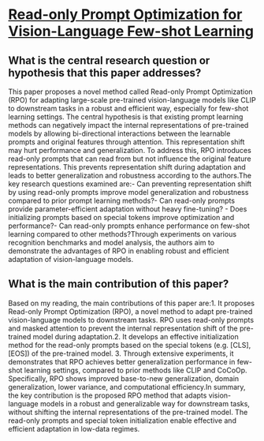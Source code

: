 # [Read-only Prompt Optimization for Vision-Language Few-shot Learning](https://arxiv.org/abs/2308.14960)

## What is the central research question or hypothesis that this paper addresses?

This paper proposes a novel method called Read-only Prompt Optimization (RPO) for adapting large-scale pre-trained vision-language models like CLIP to downstream tasks in a robust and efficient way, especially for few-shot learning settings. The central hypothesis is that existing prompt learning methods can negatively impact the internal representations of pre-trained models by allowing bi-directional interactions between the learnable prompts and original features through attention. This representation shift may hurt performance and generalization. To address this, RPO introduces read-only prompts that can read from but not influence the original feature representations. This prevents representation shift during adaptation and leads to better generalization and robustness according to the authors.The key research questions examined are:- Can preventing representation shift by using read-only prompts improve model generalization and robustness compared to prior prompt learning methods?- Can read-only prompts provide parameter-efficient adaptation without heavy fine-tuning? - Does initializing prompts based on special tokens improve optimization and performance?- Can read-only prompts enhance performance on few-shot learning compared to other methods?Through experiments on various recognition benchmarks and model analysis, the authors aim to demonstrate the advantages of RPO in enabling robust and efficient adaptation of vision-language models.


## What is the main contribution of this paper?

Based on my reading, the main contributions of this paper are:1. It proposes Read-only Prompt Optimization (RPO), a novel method to adapt pre-trained vision-language models to downstream tasks. RPO uses read-only prompts and masked attention to prevent the internal representation shift of the pre-trained model during adaptation.2. It develops an effective initialization method for the read-only prompts based on the special tokens (e.g. [CLS], [EOS]) of the pre-trained model. 3. Through extensive experiments, it demonstrates that RPO achieves better generalization performance in few-shot learning settings, compared to prior methods like CLIP and CoCoOp. Specifically, RPO shows improved base-to-new generalization, domain generalization, lower variance, and computational efficiency.In summary, the key contribution is the proposed RPO method that adapts vision-language models in a robust and generalizable way for downstream tasks, without shifting the internal representations of the pre-trained model. The read-only prompts and special token initialization enable effective and efficient adaptation in low-data regimes.

